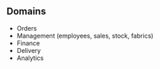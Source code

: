 ## Domains

- Orders 
- Management (employees, sales, stock, fabrics)
- Finance
- Delivery
- Analytics 